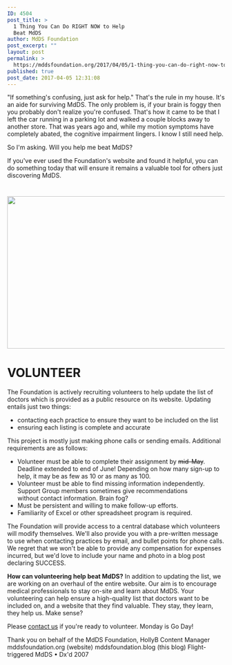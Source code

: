 ```yaml
---
ID: 4504
post_title: >
  1 Thing You Can Do RIGHT NOW to Help
  Beat MdDS
author: MdDS Foundation
post_excerpt: ""
layout: post
permalink: >
  https://mddsfoundation.org/2017/04/05/1-thing-you-can-do-right-now-to-help-beat-mdds/
published: true
post_date: 2017-04-05 12:31:08
---
```

"If something's confusing, just ask for help." That's the rule in my house. It's an aide for surviving MdDS. The only problem is, if your brain is foggy then you probably don't realize you're confused. That's how it came to be that I left the car running in a parking lot and walked a couple blocks away to another store. That was years ago and, while my motion symptoms have completely abated, the cognitive impairment lingers. I know I still need help.

So I'm asking. Will you help me beat MdDS?

If you've ever used the Foundation's website and found it helpful, you can do something today that will ensure it remains a valuable tool for others just discovering MdDS.
<h1><img class="alignnone wp-image-4340 size-full" src="https://beta.mddsfoundation.org/wp-content/uploads/2017/03/pablo-1-e1490371044309.png" alt="" width="1013" height="353" /></h1>
<h1>VOLUNTEER</h1>
The Foundation is actively recruiting volunteers to help update the list of doctors which is provided as a public resource on its website. Updating entails just two things:
<ul>
 	<li>contacting each practice to ensure they want to be included on the list</li>
 	<li>ensuring each listing is complete and accurate</li>
</ul>
This project is mostly just making phone calls or sending emails. Additional requirements are as follows:
<ul>
 	<li>Volunteer must be able to complete their assignment by <span style="text-decoration: line-through;">mid-May</span>. Deadline extended to end of June! Depending on how many sign-up to help, it may be as few as 10 or as many as 100.</li>
 	<li>Volunteer must be able to find missing information independently. Support Group members sometimes give recommendations without contact information. Brain fog?</li>
 	<li>Must be persistent and willing to make follow-up efforts.</li>
 	<li>Familiarity of Excel or other spreadsheet program is required.</li>
</ul>
The Foundation will provide access to a central database which volunteers will modify themselves. We'll also provide you with a pre-written message to use when contacting practices by email, and bullet points for phone calls. We regret that we won't be able to provide any compensation for expenses incurred, but we'd love to include your name and photo in a blog post declaring SUCCESS.

<strong>How can volunteering help beat MdDS?</strong> In addition to updating the list, we are working on an overhaul of the entire website. Our aim is to encourage medical professionals to stay on-site and learn about MdDS. Your volunteering can help ensure a high-quality list that doctors want to be included on, and a website that they find valuable. They stay, they learn, they help us. Make sense?

Please <a href="mailto:mddsfoundation@yahoo.com">contact us</a> if you're ready to volunteer. Monday is Go Day!

Thank you on behalf of the MdDS Foundation,
HollyB
Content Manager
mddsfoundation.org (website)
mddsfoundation.blog (this blog)
Flight-triggered MdDS • Dx'd 2007